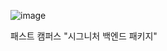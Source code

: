 ![image](https://github.com/kangyoon115/FcCampus/assets/72716931/6c892db5-be88-4742-9d22-f0ba5b752ae6)

패스트 캠퍼스 "시그니처 백엔드 패키지" 
 
